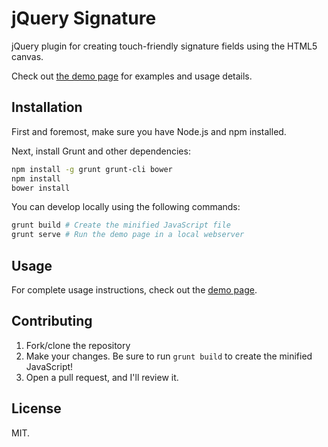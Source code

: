 # jQuery Signature

jQuery plugin for creating touch-friendly signature fields using the HTML5 canvas. 

Check out [the demo page][demo] for examples and usage details.

## Installation

First and foremost, make sure you have Node.js and npm installed.

Next, install Grunt and other dependencies:

```bash
npm install -g grunt grunt-cli bower
npm install
bower install
```

You can develop locally using the following commands:

```bash
grunt build # Create the minified JavaScript file
grunt serve # Run the demo page in a local webserver
```

## Usage

For complete usage instructions, check out the [demo page][demo].

## Contributing

1. Fork/clone the repository
2. Make your changes. Be sure to run `grunt build` to create the minified JavaScript!
3. Open a pull request, and I'll review it.

## License

MIT.

[demo]: http://bencentra.github.io/jq-signature/
